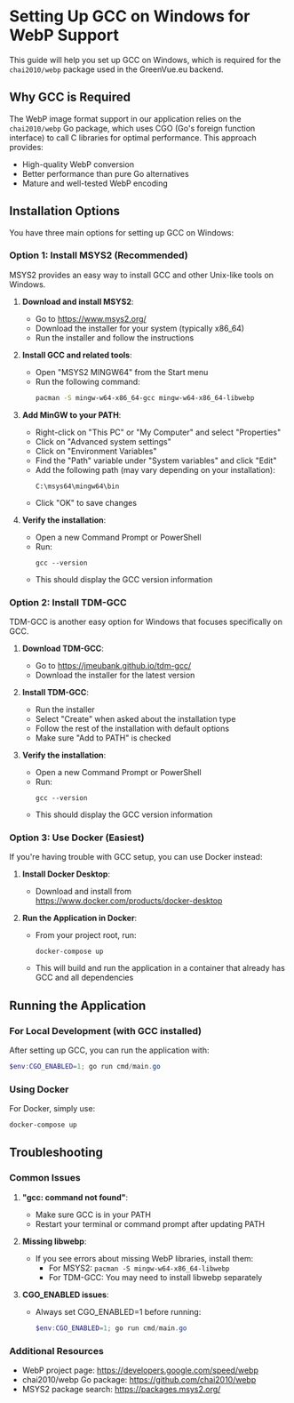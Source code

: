 # Setting Up GCC on Windows for WebP Support

This guide will help you set up GCC on Windows, which is required for the `chai2010/webp` package used in the GreenVue.eu backend.

## Why GCC is Required

The WebP image format support in our application relies on the `chai2010/webp` Go package, which uses CGO (Go's foreign function interface) to call C libraries for optimal performance. This approach provides:

- High-quality WebP conversion
- Better performance than pure Go alternatives
- Mature and well-tested WebP encoding

## Installation Options

You have three main options for setting up GCC on Windows:

### Option 1: Install MSYS2 (Recommended)

MSYS2 provides an easy way to install GCC and other Unix-like tools on Windows.

1. **Download and install MSYS2**:

   - Go to https://www.msys2.org/
   - Download the installer for your system (typically x86_64)
   - Run the installer and follow the instructions

2. **Install GCC and related tools**:

   - Open "MSYS2 MINGW64" from the Start menu
   - Run the following command:
     ```bash
     pacman -S mingw-w64-x86_64-gcc mingw-w64-x86_64-libwebp
     ```

3. **Add MinGW to your PATH**:

   - Right-click on "This PC" or "My Computer" and select "Properties"
   - Click on "Advanced system settings"
   - Click on "Environment Variables"
   - Find the "Path" variable under "System variables" and click "Edit"
   - Add the following path (may vary depending on your installation):
     ```
     C:\msys64\mingw64\bin
     ```
   - Click "OK" to save changes

4. **Verify the installation**:
   - Open a new Command Prompt or PowerShell
   - Run:
     ```
     gcc --version
     ```
   - This should display the GCC version information

### Option 2: Install TDM-GCC

TDM-GCC is another easy option for Windows that focuses specifically on GCC.

1. **Download TDM-GCC**:

   - Go to https://jmeubank.github.io/tdm-gcc/
   - Download the installer for the latest version

2. **Install TDM-GCC**:

   - Run the installer
   - Select "Create" when asked about the installation type
   - Follow the rest of the installation with default options
   - Make sure "Add to PATH" is checked

3. **Verify the installation**:
   - Open a new Command Prompt or PowerShell
   - Run:
     ```
     gcc --version
     ```
   - This should display the GCC version information

### Option 3: Use Docker (Easiest)

If you're having trouble with GCC setup, you can use Docker instead:

1. **Install Docker Desktop**:

   - Download and install from https://www.docker.com/products/docker-desktop

2. **Run the Application in Docker**:
   - From your project root, run:
     ```
     docker-compose up
     ```
   - This will build and run the application in a container that already has GCC and all dependencies

## Running the Application

### For Local Development (with GCC installed)

After setting up GCC, you can run the application with:

```powershell
$env:CGO_ENABLED=1; go run cmd/main.go
```

### Using Docker

For Docker, simply use:

```powershell
docker-compose up
```

## Troubleshooting

### Common Issues

1. **"gcc: command not found"**:

   - Make sure GCC is in your PATH
   - Restart your terminal or command prompt after updating PATH

2. **Missing libwebp**:

   - If you see errors about missing WebP libraries, install them:
     - For MSYS2: `pacman -S mingw-w64-x86_64-libwebp`
     - For TDM-GCC: You may need to install libwebp separately

3. **CGO_ENABLED issues**:
   - Always set CGO_ENABLED=1 before running:
     ```powershell
     $env:CGO_ENABLED=1; go run cmd/main.go
     ```

### Additional Resources

- WebP project page: https://developers.google.com/speed/webp
- chai2010/webp Go package: https://github.com/chai2010/webp
- MSYS2 package search: https://packages.msys2.org/
